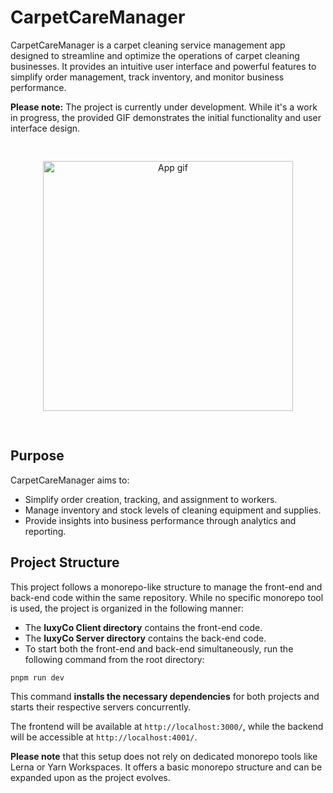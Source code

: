 # CarpetCareManager

CarpetCareManager is a carpet cleaning service management app designed to streamline and optimize the operations of carpet cleaning businesses. It provides an intuitive user interface and powerful features to simplify order management, track inventory, and monitor business performance.

**Please note:** The project is currently under development. While it's a work in progress, the provided GIF demonstrates the initial functionality and user interface design.

<div style="text-align:center; padding: 30px;"> 
<img src="./luxyCo%20Client//src/assets/Recording%202023-06-30%20123141.gif" alt="App gif" width="400px" />
</div>

## Purpose

CarpetCareManager aims to:

- Simplify order creation, tracking, and assignment to workers.
- Manage inventory and stock levels of cleaning equipment and supplies.
- Provide insights into business performance through analytics and reporting.

## Project Structure

This project follows a monorepo-like structure to manage the front-end and back-end code within the same repository. While no specific monorepo tool is used, the project is organized in the following manner:

- The **luxyCo Client directory** contains the front-end code.
- The **luxyCo Server directory** contains the back-end code.
- To start both the front-end and back-end simultaneously, run the following command from the root directory:

```bash
pnpm run dev
```

This command **installs the necessary dependencies** for both projects and starts their respective servers concurrently.

The frontend will be available at `http://localhost:3000/`, while the backend will be accessible at `http://localhost:4001/`.

**Please note** that this setup does not rely on dedicated monorepo tools like Lerna or Yarn Workspaces. It offers a basic monorepo structure and can be expanded upon as the project evolves.

<div style="text-align:center; padding: 20px;" 
<img src="./luxyCo%20Client//src/assets/Recording%202023-06-30%20123141.gif" alt="App gif" width="400px" />
</div>
